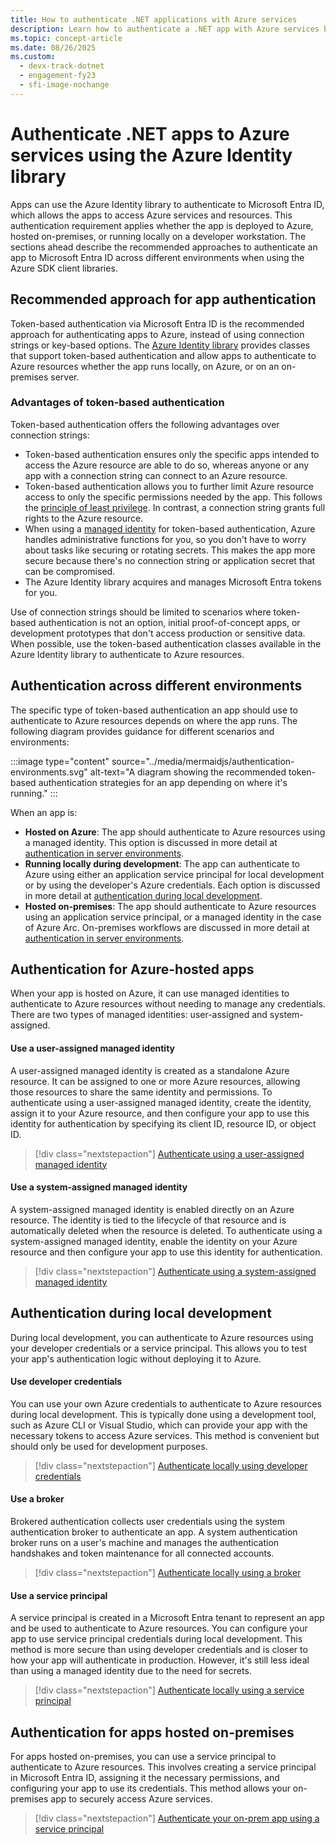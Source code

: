 ```yaml
---
title: How to authenticate .NET applications with Azure services
description: Learn how to authenticate a .NET app with Azure services by using classes in the Azure Identity library.
ms.topic: concept-article
ms.date: 08/26/2025
ms.custom:
  - devx-track-dotnet
  - engagement-fy23
  - sfi-image-nochange
---
```


# Authenticate .NET apps to Azure services using the Azure Identity library

Apps can use the Azure Identity library to authenticate to Microsoft Entra ID, which allows the apps to access Azure services and resources. This authentication requirement applies whether the app is deployed to Azure, hosted on-premises, or running locally on a developer workstation. The sections ahead describe the recommended approaches to authenticate an app to Microsoft Entra ID across different environments when using the Azure SDK client libraries.

## Recommended approach for app authentication

Token-based authentication via Microsoft Entra ID is the recommended approach for authenticating apps to Azure, instead of using connection strings or key-based options. The [Azure Identity library](/dotnet/api/overview/azure/identity-readme?view=azure-dotnet&preserve-view=true) provides classes that support token-based authentication and allow apps to authenticate to Azure resources whether the app runs locally, on Azure, or on an on-premises server.

### Advantages of token-based authentication

Token-based authentication offers the following advantages over connection strings:

- Token-based authentication ensures only the specific apps intended to access the Azure resource are able to do so, whereas anyone or any app with a connection string can connect to an Azure resource.
- Token-based authentication allows you to further limit Azure resource access to only the specific permissions needed by the app. This follows the [principle of least privilege](https://wikipedia.org/wiki/Principle_of_least_privilege). In contrast, a connection string grants full rights to the Azure resource.
- When using a [managed identity](/entra/identity/managed-identities-azure-resources/overview) for token-based authentication, Azure handles administrative functions for you, so you don't have to worry about tasks like securing or rotating secrets. This makes the app more secure because there's no connection string or application secret that can be compromised.
- The Azure Identity library acquires and manages Microsoft Entra tokens for you.

Use of connection strings should be limited to scenarios where token-based authentication is not an option, initial proof-of-concept apps, or development prototypes that don't access production or sensitive data. When possible, use the token-based authentication classes available in the Azure Identity library to authenticate to Azure resources.

## Authentication across different environments

The specific type of token-based authentication an app should use to authenticate to Azure resources depends on where the app runs. The following diagram provides guidance for different scenarios and environments:

:::image type="content" source="../media/mermaidjs/authentication-environments.svg" alt-text="A diagram showing the recommended token-based authentication strategies for an app depending on where it's running." :::

When an app is:

- **Hosted on Azure**: The app should authenticate to Azure resources using a managed identity. This option is discussed in more detail at [authentication in server environments](#authentication-for-azure-hosted-apps).
- **Running locally during development**: The app can authenticate to Azure using either an application service principal for local development or by using the developer's Azure credentials. Each option is discussed in more detail at [authentication during local development](#authentication-during-local-development).
- **Hosted on-premises**: The app should authenticate to Azure resources using an application service principal, or a managed identity in the case of Azure Arc. On-premises workflows are discussed in more detail at [authentication in server environments](#authentication-for-apps-hosted-on-premises).

## Authentication for Azure-hosted apps

When your app is hosted on Azure, it can use managed identities to authenticate to Azure resources without needing to manage any credentials. There are two types of managed identities: user-assigned and system-assigned.

#### Use a user-assigned managed identity

A user-assigned managed identity is created as a standalone Azure resource. It can be assigned to one or more Azure resources, allowing those resources to share the same identity and permissions. To authenticate using a user-assigned managed identity, create the identity, assign it to your Azure resource, and then configure your app to use this identity for authentication by specifying its client ID, resource ID, or object ID.

> [!div class="nextstepaction"]
> [Authenticate using a user-assigned managed identity](user-assigned-managed-identity.md)

#### Use a system-assigned managed identity

A system-assigned managed identity is enabled directly on an Azure resource. The identity is tied to the lifecycle of that resource and is automatically deleted when the resource is deleted. To authenticate using a system-assigned managed identity, enable the identity on your Azure resource and then configure your app to use this identity for authentication.

> [!div class="nextstepaction"]
> [Authenticate using a system-assigned managed identity](system-assigned-managed-identity.md)

## Authentication during local development

During local development, you can authenticate to Azure resources using your developer credentials or a service principal. This allows you to test your app's authentication logic without deploying it to Azure.

#### Use developer credentials

You can use your own Azure credentials to authenticate to Azure resources during local development. This is typically done using a development tool, such as Azure CLI or Visual Studio, which can provide your app with the necessary tokens to access Azure services. This method is convenient but should only be used for development purposes.

> [!div class="nextstepaction"]
> [Authenticate locally using developer credentials](local-development-dev-accounts.md)

#### Use a broker

Brokered authentication collects user credentials using the system authentication broker to authenticate an app. A system authentication broker runs on a user's machine and manages the authentication handshakes and token maintenance for all connected accounts.

> [!div class="nextstepaction"]
> [Authenticate locally using a broker](local-development-broker.md)

#### Use a service principal

A service principal is created in a Microsoft Entra tenant to represent an app and be used to authenticate to Azure resources. You can configure your app to use service principal credentials during local development. This method is more secure than using developer credentials and is closer to how your app will authenticate in production. However, it's still less ideal than using a managed identity due to the need for secrets.

> [!div class="nextstepaction"]
> [Authenticate locally using a service principal](local-development-service-principal.md)

## Authentication for apps hosted on-premises

For apps hosted on-premises, you can use a service principal to authenticate to Azure resources. This involves creating a service principal in Microsoft Entra ID, assigning it the necessary permissions, and configuring your app to use its credentials. This method allows your on-premises app to securely access Azure services.

> [!div class="nextstepaction"]
> [Authenticate your on-prem app using a service principal](local-development-service-principal.md)

